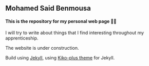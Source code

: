 ## Mohamed Said Benmousa

#### This is the repository for my personal web page 🤘:metal:

I will try to write about things that I find interesting throughout my apprenticeship.

The website is under construction.

Build using [Jekyll](https://jekyllrb.com), using [Kiko-plus theme](https://github.com/aweekj/kiko-now) for Jekyll.